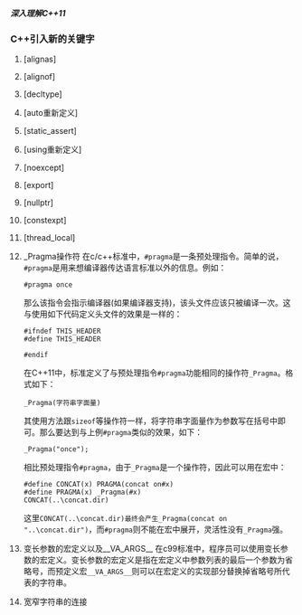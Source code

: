 ___深入理解C++11___

### C++引入新的关键字   
1.  [alignas]
2.  [alignof]
3.  [decltype]
4.  [auto重新定义]
5.  [static_assert]
6.  [using重新定义]
7.  [noexcept]
8.  [export]
9.  [nullptr]
10.  [constexpt]
11.  [thread_local]

1. \_Pragma操作符
    在c/c++标准中，`#pragma`是一条预处理指令。简单的说，`#pragma`是用来想编译器传达语言标准以外的信息。例如：
    ```
    #pragma once
    ```
    那么该指令会指示编译器(如果编译器支持)，该头文件应该只被编译一次。这与使用如下代码定义头文件的效果是一样的：
    ```
    #ifndef THIS_HEADER
    #define THIS_HEADER

    #endif
    ```
    在C++11中，标准定义了与预处理指令`#pragma`功能相同的操作符`_Pragma`。格式如下：
    ```
    _Pragma(字符串字面量)
    ```
    其使用方法跟`sizeof`等操作符一样，将字符串字面量作为参数写在括号中即可。那么要达到与上例`#pragma`类似的效果，如下：
    ```
    _Pragma("once");
    ```
    相比预处理指令`#pragma`，由于`_Pragma`是一个操作符，因此可以用在宏中：
    ```
    #define CONCAT(x) PRAGMA(concat on#x)
    #define PRAGMA(x) _Pragma(#x)
    CONCAT(..\concat.dir)
    ```
    这里`CONCAT(..\concat.dir)最终会产生_Pragma(concat on "..\concat.dir")`，而`#pragma`则不能在宏中展开，灵活性没有`_Pragma`强。     

2.  变长参数的宏定义以及\_\_VA_ARGS\_\_
    在c99标准中，程序员可以使用变长参数的宏定义。变长参数的宏定义是指在宏定义中参数列表的最后一个参数为省略号，而预定义宏`__VA_ARGS__`则可以在宏定义的实现部分替换掉省略号所代表的字符串。    
  3.  宽窄字符串的连接

